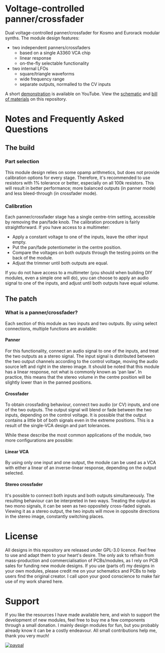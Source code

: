 # Voltage-controlled panner/crossfader
 Dual voltage-controlled panner/crossfader for Kosmo and Eurorack modular synths. The module design features:
 - two independent panners/crossfaders
   - based on a single A3360 VCA chip
   - linear response
   - on-the-fly selectable functionality
 - two internal LFOs
   - square/triangle waveforms
   - wide frequency range
   - separate outputs, normalled to the CV inputs

A short [demonstration](https://youtu.be/eCm593cbdqw) is available on YouTube. View the [schematic](schematic+BOM/voltage_controlled_panner_crossfader.pdf) and [bill of materials](https://htmlpreview.github.io/?https://github.com/TimMJN/Voltage-controlled-panner-crossfader/blob/main/schematic%2BBOM/voltage_controlled_panner_crossfader_BOM.html) on this repository.

# Notes and Frequently Asked Questions
## The build
### Part selection
This module design relies on some opamp arithmetics, but does not provide calibration options for every stage. Therefore, it's recommended to use resistors with 1% tolerance or better, especially on all 100k resistors. This will result in better performance; more balanced outputs (in panner mode) and less bleed-through (in crossfader mode).

### Calibration
Each panner/crossfader stage has a single centre-trim setting, accessible by removing the pan/fade knob. The calibration procedure is fairly straightforward. If you have access to a multimeter:
- Apply a constant voltage to one of the inputs, leave the other input empty.
- Put the pan/fade potentiometer in the centre position.
- Compare the voltages on both outputs through the testing points on the back of the module.
- Adjust the trimmer until both outputs are equal.

If you do not have access to a multimeter (you should when building DIY modules, even a simple one will do), you can choose to apply an audio signal to one of the inputs, and adjust until both outputs have equal volume.

## The patch
### What is a panner/crossfader?
Each section of this module as two inputs and two outputs. By using select connections, multiple functions are available:

#### Panner
For this functionality, connect an audio signal to one of the inputs, and treat the two outputs as a stereo signal. The input signal is distributed between the two output channels according to the control voltage, moving the audio source left and right in the stereo image. It should be noted that this module has a linear response, not what is commonly known as 'pan law'. In practice, this means that the stereo volume in the centre position will be slightly lower than in the panned positions.

#### Crossfader
To obtain crossfading behaviour, connect two audio (or CV) inputs, and one of the two outputs. The output signal will blend or fade between the two inputs, depending on the control voltage. It is possible that the output contains a little bit of both signals even in the extreme positions. This is a result of the single-VCA design and part tolerances.

While these describe the most common applications of the module, two more configurations are possible:
#### Linear VCA
By using only one input and one output, the module can be used as a VCA with either a linear of an inverse-linear response, depending on the output selected.

#### Stereo crossfader
It's possible to connect both inputs and both outputs simultaneously. The resulting behaviour can be interpreted in two ways. Treating the output as two mono signals, it can be seen as two oppositely cross-faded signals. Viewing it as a stereo output, the two inputs will move in opposite directions in the stereo image, constantly switching places.

# License
All designs in this repository are released under GPL-3.0 licence. Feel free to use and adapt them to your heart's desire. The only ask to refrain from mass-production and commercialisation of PCBs/modules, as I rely on PCB sales for funding new module designs. If you use (parts of) my designs in your own modules, please credit me on your schematics and PCBs to help users find the original creator. I call upon your good conscience to make fair use of my work shared here.

# Support
If you like the resources I have made available here, and wish to support the development of new modules, feel free to buy me a few components through a small donation. I mainly design modules for fun, but you probably already know it can be a costly endeavour. All small contributions help me, thank you very much!

[![paypal](https://www.paypalobjects.com/en_US/i/btn/btn_donateCC_LG.gif)](https://www.paypal.com/donate?hosted_button_id=FZJELWSAH4UKU)

